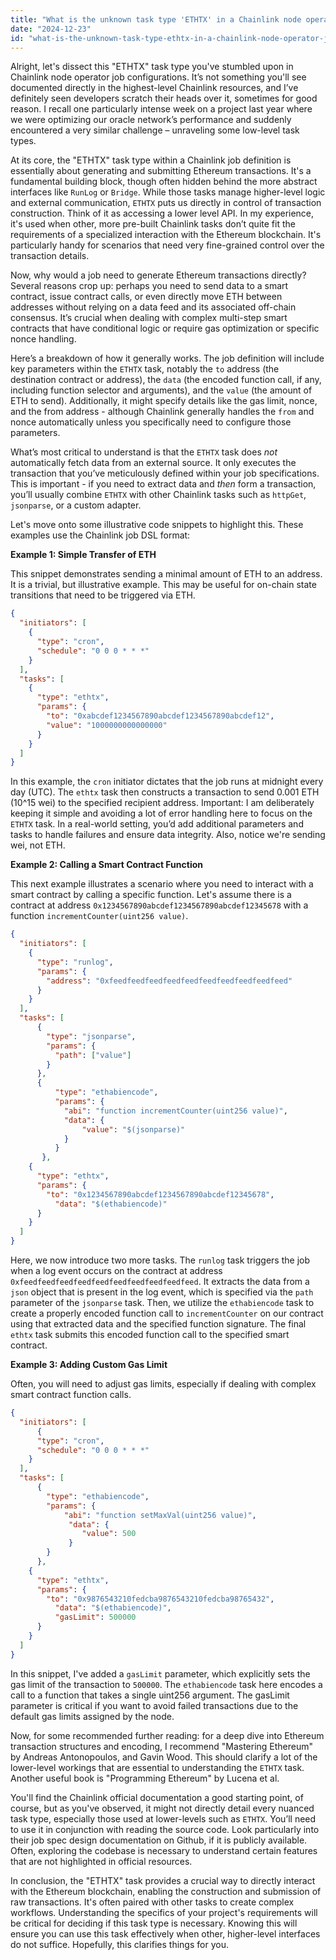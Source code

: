 ```yaml
---
title: "What is the unknown task type 'ETHTX' in a Chainlink node operator job creation?"
date: "2024-12-23"
id: "what-is-the-unknown-task-type-ethtx-in-a-chainlink-node-operator-job-creation"
---
```


Alright, let's dissect this "ETHTX" task type you've stumbled upon in Chainlink node operator job configurations. It’s not something you'll see documented directly in the highest-level Chainlink resources, and I’ve definitely seen developers scratch their heads over it, sometimes for good reason. I recall one particularly intense week on a project last year where we were optimizing our oracle network’s performance and suddenly encountered a very similar challenge – unraveling some low-level task types.

At its core, the "ETHTX" task type within a Chainlink job definition is essentially about generating and submitting Ethereum transactions. It's a fundamental building block, though often hidden behind the more abstract interfaces like `RunLog` or `Bridge`. While those tasks manage higher-level logic and external communication, `ETHTX` puts us directly in control of transaction construction. Think of it as accessing a lower level API. In my experience, it's used when other, more pre-built Chainlink tasks don’t quite fit the requirements of a specialized interaction with the Ethereum blockchain. It's particularly handy for scenarios that need very fine-grained control over the transaction details.

Now, why would a job need to generate Ethereum transactions directly? Several reasons crop up: perhaps you need to send data to a smart contract, issue contract calls, or even directly move ETH between addresses without relying on a data feed and its associated off-chain consensus. It’s crucial when dealing with complex multi-step smart contracts that have conditional logic or require gas optimization or specific nonce handling.

Here’s a breakdown of how it generally works. The job definition will include key parameters within the `ETHTX` task, notably the `to` address (the destination contract or address), the `data` (the encoded function call, if any, including function selector and arguments), and the `value` (the amount of ETH to send). Additionally, it might specify details like the gas limit, nonce, and the from address - although Chainlink generally handles the `from` and nonce automatically unless you specifically need to configure those parameters.

What’s most critical to understand is that the `ETHTX` task does *not* automatically fetch data from an external source. It only executes the transaction that you’ve meticulously defined within your job specifications. This is important - if you need to extract data and *then* form a transaction, you’ll usually combine `ETHTX` with other Chainlink tasks such as `httpGet`, `jsonparse`, or a custom adapter.

Let's move onto some illustrative code snippets to highlight this. These examples use the Chainlink job DSL format:

**Example 1: Simple Transfer of ETH**

This snippet demonstrates sending a minimal amount of ETH to an address. It is a trivial, but illustrative example. This may be useful for on-chain state transitions that need to be triggered via ETH.

```json
{
  "initiators": [
    {
      "type": "cron",
      "schedule": "0 0 0 * * *"
    }
  ],
  "tasks": [
    {
      "type": "ethtx",
      "params": {
        "to": "0xabcdef1234567890abcdef1234567890abcdef12",
        "value": "1000000000000000"
      }
    }
  ]
}
```

In this example, the `cron` initiator dictates that the job runs at midnight every day (UTC). The `ethtx` task then constructs a transaction to send 0.001 ETH (10^15 wei) to the specified recipient address. Important: I am deliberately keeping it simple and avoiding a lot of error handling here to focus on the `ETHTX` task. In a real-world setting, you’d add additional parameters and tasks to handle failures and ensure data integrity. Also, notice we're sending wei, not ETH.

**Example 2: Calling a Smart Contract Function**

This next example illustrates a scenario where you need to interact with a smart contract by calling a specific function. Let's assume there is a contract at address `0x1234567890abcdef1234567890abcdef12345678` with a function `incrementCounter(uint256 value)`.

```json
{
  "initiators": [
    {
      "type": "runlog",
      "params": {
        "address": "0xfeedfeedfeedfeedfeedfeedfeedfeedfeedfeed"
      }
    }
  ],
  "tasks": [
      {
        "type": "jsonparse",
        "params": {
          "path": ["value"]
        }
      },
      {
          "type": "ethabiencode",
          "params": {
            "abi": "function incrementCounter(uint256 value)",
            "data": {
                "value": "$(jsonparse)"
            }
          }
       },
    {
      "type": "ethtx",
      "params": {
        "to": "0x1234567890abcdef1234567890abcdef12345678",
          "data": "$(ethabiencode)"
      }
    }
  ]
}
```

Here, we now introduce two more tasks.  The `runlog` task triggers the job when a log event occurs on the contract at address `0xfeedfeedfeedfeedfeedfeedfeedfeedfeedfeed`. It extracts the data from a `json` object that is present in the log event, which is specified via the `path` parameter of the `jsonparse` task. Then, we utilize the `ethabiencode` task to create a properly encoded function call to `incrementCounter` on our contract using that extracted data and the specified function signature. The final `ethtx` task submits this encoded function call to the specified smart contract.

**Example 3:  Adding Custom Gas Limit**

Often, you will need to adjust gas limits, especially if dealing with complex smart contract function calls.

```json
{
  "initiators": [
      {
      "type": "cron",
      "schedule": "0 0 0 * * *"
    }
  ],
  "tasks": [
      {
        "type": "ethabiencode",
        "params": {
            "abi": "function setMaxVal(uint256 value)",
             "data": {
                "value": 500
             }
        }
      },
    {
      "type": "ethtx",
      "params": {
        "to": "0x9876543210fedcba9876543210fedcba98765432",
          "data": "$(ethabiencode)",
          "gasLimit": 500000
      }
    }
  ]
}
```

In this snippet, I've added a `gasLimit` parameter, which explicitly sets the gas limit of the transaction to `500000`. The `ethabiencode` task here encodes a call to a function that takes a single uint256 argument. The gasLimit parameter is critical if you want to avoid failed transactions due to the default gas limits assigned by the node.

Now, for some recommended further reading: for a deep dive into Ethereum transaction structures and encoding, I recommend "Mastering Ethereum" by Andreas Antonopoulos, and Gavin Wood. This should clarify a lot of the lower-level workings that are essential to understanding the `ETHTX` task. Another useful book is "Programming Ethereum" by Lucena et al.

You'll find the Chainlink official documentation a good starting point, of course, but as you've observed, it might not directly detail every nuanced task type, especially those used at lower-levels such as `ETHTX`. You’ll need to use it in conjunction with reading the source code. Look particularly into their job spec design documentation on Github, if it is publicly available. Often, exploring the codebase is necessary to understand certain features that are not highlighted in official resources.

In conclusion, the "ETHTX" task provides a crucial way to directly interact with the Ethereum blockchain, enabling the construction and submission of raw transactions. It's often paired with other tasks to create complex workflows. Understanding the specifics of your project's requirements will be critical for deciding if this task type is necessary. Knowing this will ensure you can use this task effectively when other, higher-level interfaces do not suffice. Hopefully, this clarifies things for you.
